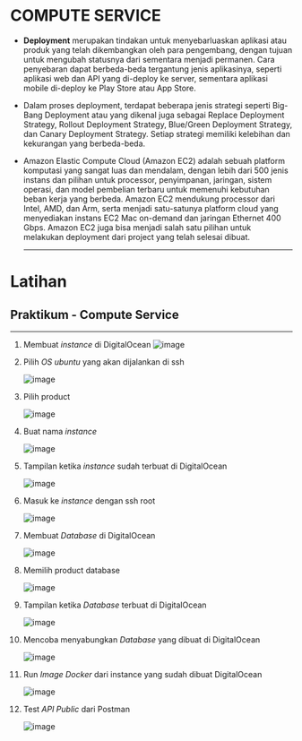 # COMPUTE SERVICE

- **Deployment** merupakan tindakan untuk menyebarluaskan aplikasi atau produk yang telah dikembangkan oleh para pengembang, dengan tujuan untuk mengubah statusnya dari sementara menjadi permanen. Cara penyebaran dapat berbeda-beda tergantung jenis aplikasinya, seperti aplikasi web dan API yang di-deploy ke server, sementara aplikasi mobile di-deploy ke Play Store atau App Store.

- Dalam proses deployment, terdapat beberapa jenis strategi seperti Big-Bang Deployment atau yang dikenal juga sebagai Replace Deployment Strategy, Rollout Deployment Strategy, Blue/Green Deployment Strategy, dan Canary Deployment Strategy. Setiap strategi memiliki kelebihan dan kekurangan yang berbeda-beda.

- Amazon Elastic Compute Cloud (Amazon EC2) adalah sebuah platform komputasi yang sangat luas dan mendalam, dengan lebih dari 500 jenis instans dan pilihan untuk processor, penyimpanan, jaringan, sistem operasi, dan model pembelian terbaru untuk memenuhi kebutuhan beban kerja yang berbeda. Amazon EC2 mendukung processor dari Intel, AMD, dan Arm, serta menjadi satu-satunya platform cloud yang menyediakan instans EC2 Mac on-demand dan jaringan Ethernet 400 Gbps. Amazon EC2 juga bisa menjadi salah satu pilihan untuk melakukan deployment dari project yang telah selesai dibuat.

  ***

# Latihan

## Praktikum - Compute Service

---

1.  Membuat _instance_ di DigitalOcean
    ![image](./Screenshot/membuat%20droplet.jpg)

2.  Pilih _OS ubuntu_ yang akan dijalankan di ssh

    ![image](./Screenshot/Memilih%20OS%20ubuntu%20yang%20nanti%20di%20jalankan%20di%20ssh.jpg)

3.  Pilih product

    ![image](./ScreenShot/Memilih%20Harga%20yang%20paling%20murah.jpg)

4.  Buat nama _instance_

    ![image](./Screenshot/Membuat%20nama%20instance.jpg)

5.  Tampilan ketika _instance_ sudah terbuat di DigitalOcean

    ![image](./Screenshot/Tampilan%20ketika%20instance%20nya%20terbuat.jpg)

6.  Masuk ke _instance_ dengan ssh root

    ![image](./Screenshot/masuk%20instance%20dengan%20shh%20root.jpg)

7.  Membuat _Database_ di DigitalOcean

    ![image](./Screenshot/Membuat%20Database%20di%20DigitalOcean.jpg)

8.  Memilih product database

    ![image](./Screenshot/Memilih%20harga%20yang%20murah%20database.jpg)

9.  Tampilan ketika _Database_ terbuat di DigitalOcean

    ![image](./Screenshot/Tampilan%20ketika%20database%20nya%20terbuat.jpg)

10. Mencoba menyabungkan _Database_ yang dibuat di DigitalOcean

    ![image](./Screenshot/Berhasil%20konek%20ke%20database%20DigitalOcean.jpg)

11. Run _Image Docker_ dari instance yang sudah dibuat DigitalOcean

    ![image](./Screenshot/docker%20run%20di%20droplet.JPG)

12. Test _API Public_ dari Postman

    ![image](./Screenshot/testing%20API.JPG)
